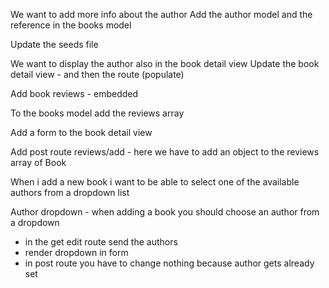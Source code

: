 We want to add more info about the author
Add the author model and the reference in the books model 

Update the seeds file 


We want to display the author also in the book detail view
Update the book detail view - and then the route (populate)


Add book reviews - embedded  

To the books model add the reviews array  

Add a form to the book detail view

Add post route reviews/add - here we have to add an object to the reviews array of Book


When i add a new book i want to be able to select one of the available authors from a dropdown list

Author dropdown - when adding a book you should choose an author from a dropdown
- in the get edit route send the authors
- render dropdown in form
- in post route you have to change nothing because author gets already set 